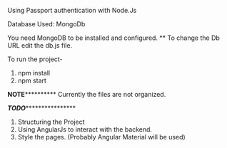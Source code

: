 Using Passport authentication with Node.Js

Database Used: MongoDb

You need MongoDB to be installed and configured.
** To change the Db URL edit the db.js file.

To run the project-
1. npm install
2. npm start 


**************NOTE************************
Currently the files are not organized.

***********TODO***************************
1. Structuring the Project
2. Using AngularJs to interact with the backend.
3. Style the pages. (Probably Angular Material will be used)